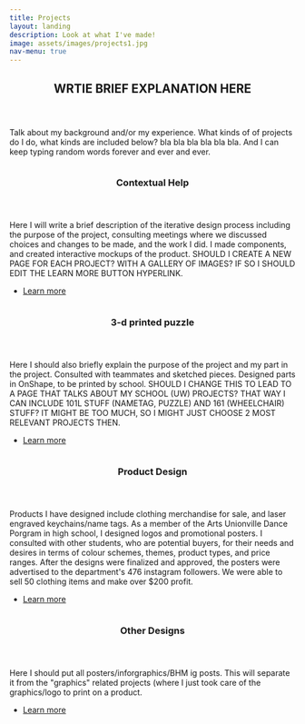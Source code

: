 ```yaml
---
title: Projects
layout: landing
description: Look at what I've made!
image: assets/images/projects1.jpg
nav-menu: true
---
```


<!-- One -->
<section id="one">
	<div class="inner">
		<header class="major">
			<h2>WRTIE BRIEF EXPLANATION HERE</h2>
		</header>
		<p>Talk about my background and/or my experience. What kinds of of projects do I do, what kinds are included below? bla bla bla bla bla bla. And I can keep typing random words forever and ever and ever.</p>
	</div>
</section>

<!-- Two -->
<section id="two" class="spotlights">
	<section>
		<a href="skills.html" class="image">
			<img src="{% link assets/images/pic08.jpg %}" alt="" data-position="center center" />
		</a>
		<div class="content">
			<div class="inner">
				<header class="major">
					<h3>Contextual Help</h3>
				</header>
				<p>Here I will write a brief description of the iterative design process including the purpose of the project, consulting meetings where we discussed choices and changes to be made, and the work I did. I made components, and created interactive mockups of the product. SHOULD I CREATE A NEW PAGE FOR EACH PROJECT? WITH A GALLERY OF IMAGES? IF SO I SHOULD EDIT THE LEARN MORE BUTTON HYPERLINK.</p>
				<ul class="actions">
					<li><a href="skills.html" class="button">Learn more</a></li>
				</ul>
			</div>
		</div>
	</section>
	<section>
		<a href="projects.html" class="image">
			<img src="{% link assets/images/pic09.jpg %}" alt="" data-position="top center" />
		</a>
		<div class="content">
			<div class="inner">
				<header class="major">
					<h3>3-d printed puzzle</h3>
				</header>
				<p>Here I should also briefly explain the purpose of the project and my part in the project. Consulted with teammates and sketched pieces. Designed parts in OnShape, to be printed by school. SHOULD I CHANGE THIS TO LEAD TO A PAGE THAT TALKS ABOUT MY SCHOOL (UW) PROJECTS? THAT WAY I CAN INCLUDE 101L STUFF (NAMETAG, PUZZLE) AND 161 (WHEELCHAIR) STUFF? IT MIGHT BE TOO MUCH, SO I MIGHT JUST CHOOSE 2 MOST RELEVANT PROJECTS THEN.</p>
				<ul class="actions">
					<li><a href="projects.html" class="button">Learn more</a></li>
				</ul>
			</div>
		</div>
	</section>
	<section>
		<a href="projects.html" class="image">
			<img src="{% link assets/images/pic10.jpg %}" alt="" data-position="25% 25%" />
		</a>
		<div class="content">
			<div class="inner">
				<header class="major">
					<h3>Product Design</h3>
				</header>
				<p>Products I have designed include clothing merchandise for sale, and laser engraved keychains/name tags. 
				As a member of the Arts Unionville Dance Porgram in high school, I designed logos and promotional posters. I consulted with other students, who are potential buyers, for their needs and desires in terms of colour schemes, themes, product types, and price ranges. After the designs were finalized and approved, the posters were advertised to the department's 476 instagram followers. We were able to sell 50 clothing items and make over $200 profit.</p>
				<ul class="actions">
					<li><a href="projects.html" class="button">Learn more</a></li>
				</ul>
			</div>
		</div>
	</section>
		<section>
		<a href="projects.html" class="image">
			<img src="{% link assets/images/pic10.jpg %}" alt="" data-position="25% 25%" />
		</a>
		<div class="content">
			<div class="inner">
				<header class="major">
					<h3>Other Designs</h3>
				</header>
				<p>Here I should put all posters/inforgraphics/BHM ig posts. This will separate it from the "graphics" related projects (where I just took care of the graphics/logo to print on a product.</p>
				<ul class="actions">
					<li><a href="projects.html" class="button">Learn more</a></li>
				</ul>
			</div>
		</div>
	</section>
</section>
